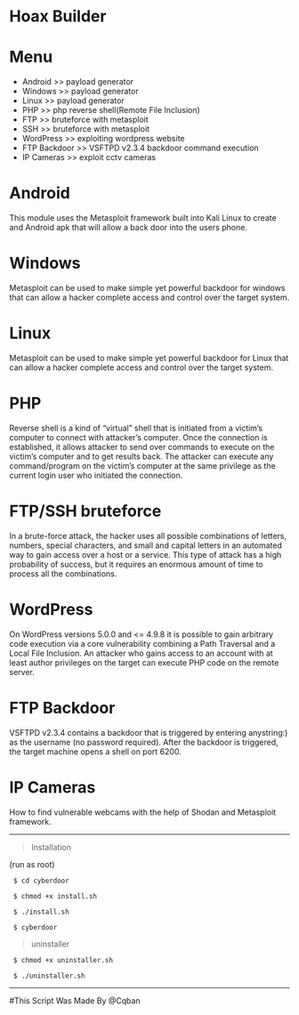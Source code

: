 # Hoax Builder


# Menu
* Android      >>  payload generator
* Windows      >>  payload generator
* Linux        >>  payload generator
* PHP          >>  php reverse shell(Remote File Inclusion)
* FTP          >>  bruteforce with metasploit
* SSH          >>  bruteforce with metasploit
* WordPress    >>  exploiting wordpress website
* FTP Backdoor >>  VSFTPD v2.3.4 backdoor command execution
* IP Cameras   >>  exploit cctv cameras 

# Android 
This module uses the Metasploit framework built into Kali Linux to create and Android apk that will allow a back door into the users phone. 
# Windows
Metasploit can be used to make simple yet powerful backdoor for windows that can allow a hacker complete access and control over the target system.
# Linux
Metasploit can be used to make simple yet powerful backdoor for Linux that can allow a hacker complete access and control over the target system.
# PHP
Reverse shell is a kind of “virtual” shell that is initiated  from a victim’s computer to connect with attacker’s computer. Once the connection is established, it allows attacker to send over commands to execute on the victim’s computer and to get results back. The attacker can execute any command/program on the victim’s computer at the same privilege as the current login user who initiated the connection. 
# FTP/SSH bruteforce
In a brute-force attack, the hacker uses all possible combinations of letters, numbers, special characters, and small and capital letters in an automated way to gain access over a host or a service. This type of attack has a high probability of success, but it requires an enormous amount of time to process all the combinations.
# WordPress
On WordPress versions 5.0.0 and <= 4.9.8 it is possible to gain arbitrary code execution via a core vulnerability combining a Path Traversal and a Local File Inclusion. An attacker who gains access to an account with at least author privileges on the target can execute PHP code on the remote server.
# FTP Backdoor
VSFTPD v2.3.4 contains a backdoor that is triggered by entering anystring:) as the username (no password required). After the backdoor is triggered, the target machine opens a shell on port 6200.
# IP Cameras
How to find vulnerable webcams with the help of Shodan and Metasploit framework.


--------------------------------

> Installation 

 (run as root)

     $ cd cyberdoor
     
     $ chmod +x install.sh
	
     $ ./install.sh
   
     $ cyberdoor
     
     
> uninstaller

     $ chmod +x uninstaller.sh

     $ ./uninstaller.sh

--------------------------------
     
     
#This Script Was Made By @Cqban

